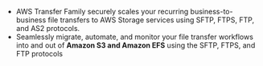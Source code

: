 - AWS Transfer Family securely scales your recurring business-to-business file transfers to AWS Storage services using SFTP, FTPS, FTP, and AS2 protocols. 
- Seamlessly migrate, automate, and monitor your file transfer workflows into and out of **Amazon S3 and Amazon EFS** using the SFTP, FTPS, and FTP protocols